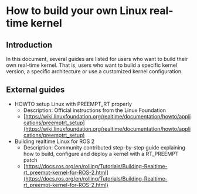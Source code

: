 # How to build your own Linux real-time kernel

## Introduction

In this document, several guides are listed for users who want to build their own real-time kernel. That is, users who want to build a specific kernel version, a specific architecture or use a customized kernel configuration. 

## External guides

- HOWTO setup Linux with PREEMPT_RT properly
   - Description: Official instructions from the Linux Foundation
   - [https://wiki.linuxfoundation.org/realtime/documentation/howto/applications/preemptrt_setup](https://wiki.linuxfoundation.org/realtime/documentation/howto/applications/preemptrt_setup)
- Building realtime Linux for ROS 2
   - Description: Community contributed step-by-step guide explaining how to build, configure and deploy a kernel with a RT_PREEMPT patch
   - [https://docs.ros.org/en/rolling/Tutorials/Building-Realtime-rt_preempt-kernel-for-ROS-2.html](https://docs.ros.org/en/rolling/Tutorials/Building-Realtime-rt_preempt-kernel-for-ROS-2.html)
